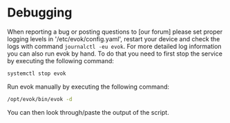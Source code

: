# Debugging


When reporting a bug or posting questions to [our forum] please set proper logging levels in '/etc/evok/config.yaml',
restart your device and check the logs with command `journalctl -eu evok`.
For more detailed log information you can also run evok by hand.
To do that you need to first stop the service by executing the following command:

```bash
systemctl stop evok
```

Run evok manually by executing the following command:

```bash
/opt/evok/bin/evok -d
```

You can then look through/paste the output of the script.


